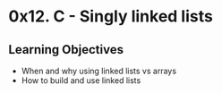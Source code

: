 # 0x12. C - Singly linked lists

## Learning Objectives

- When and why using linked lists vs arrays
- How to build and use linked lists